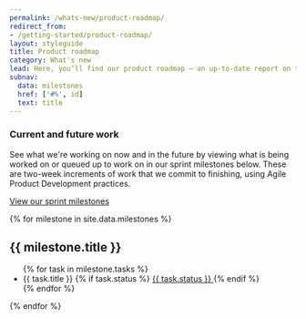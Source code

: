 ```yaml
---
permalink: /whats-new/product-roadmap/
redirect_from:
- /getting-started/product-roadmap/
layout: styleguide
title: Product roadmap
category: What's new
lead: Here, you’ll find our product roadmap — an up-to-date report on the work we’re doing.
subnav:
  data: milestones
  href: ['#%', id]
  text: title
---
```


### Current and future work

See what we're working on now and in the future by viewing what is being
worked on or queued up to work on in our sprint milestones below. These are
two-week increments of work that we commit to finishing, using Agile Product
Development practices.

<a href="https://github.com/18F/web-design-standards/milestones" class="usa-button">View our sprint milestones</a>

{% for milestone in site.data.milestones %}
<section>
  <h2 id="{{ milestone.id }}">{{ milestone.title }}</h2>
  <ul>
  {% for task in milestone.tasks %}
    <li>
      {{ task.title }}
      {% if task.status %}
          <a class="usa-label label-{{ task.status | slugify }}" href="{{ task.url }}" aria-describedby="tooltip-text-{{ task.title | slugify }}">
            {{ task.status }}
          </a>
      {% endif %}
    </li>
  {% endfor %}
  </ul>
</section>
{% endfor %}
